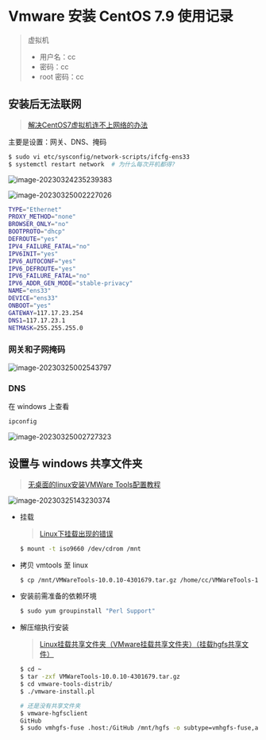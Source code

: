 # Vmware 安装 CentOS 7.9 使用记录

> 虚拟机
>
> + 用户名：cc
> + 密码：cc
> + root 密码：cc

## 安装后无法联网

> [解决CentOS7虚拟机连不上网络的办法](https://blog.csdn.net/ralopo/article/details/126115072)

主要是设置：网关、DNS、掩码

```bash
$ sudo vi etc/sysconfig/network-scripts/ifcfg-ens33
$ systemctl restart network  # 为什么每次开机都得?
```

![image-20230324235239383](./assets/image-20230324235239383.png)

![image-20230325002227026](./assets/image-20230325002227026.png)

```bash
TYPE="Ethernet"
PROXY_METHOD="none"
BROWSER_ONLY="no"
BOOTPROTO="dhcp"
DEFROUTE="yes"
IPV4_FAILURE_FATAL="no"
IPV6INIT="yes"   
IPV6_AUTOCONF="yes" 
IPV6_DEFROUTE="yes"
IPV6_FAILURE_FATAL="no"
IPV6_ADDR_GEN_MODE="stable-privacy"
NAME="ens33"
DEVICE="ens33"
ONBOOT="yes"
GATEWAY=117.17.23.254
DNS1=117.17.23.1
NETMASK=255.255.255.0
```



### 网关和子网掩码

![image-20230325002543797](./assets/image-20230325002543797.png)

### DNS

在 windows 上查看

```bash
ipconfig
```

![image-20230325002727323](./assets/image-20230325002727323.png)

## 设置与 windows 共享文件夹

> [无桌面的linux安装VMWare Tools配置教程](https://www.yii666.com/blog/153907.html)

![image-20230325143230374](./assets/image-20230325143230374.png)

+ 挂载

  > [Linux下挂载出现的错误](https://blog.csdn.net/Grit_ICPC/article/details/52837087)

  ```bash
  $ mount -t iso9660 /dev/cdrom /mnt
  ```

+ 拷贝 vmtools 至 linux

  ```bash
  $ cp /mnt/VMWareTools-10.0.10-4301679.tar.gz /home/cc/VMWareTools-10.0.10-4301679.tar.gz
  ```

+ 安装前需准备的依赖环境

  ```bash
  $ sudo yum groupinstall "Perl Support"
  ```
  
+ 解压缩执行安装

  > [Linux挂载共享文件夹（VMware挂载共享文件夹）（挂载hgfs共享文件）](https://blog.csdn.net/hcu5555/article/details/107182222)
  
  ```bash
  $ cd ~
  $ tar -zxf VMWareTools-10.0.10-4301679.tar.gz
  $ cd vmware-tools-distrib/
  $ ./vmware-install.pl
  
  # 还是没有共享文件夹
  $ vmware-hgfsclient
  GitHub
  $ sudo vmhgfs-fuse .host:/GitHub /mnt/hgfs -o subtype=vmhgfs-fuse,allow_other
  ```
